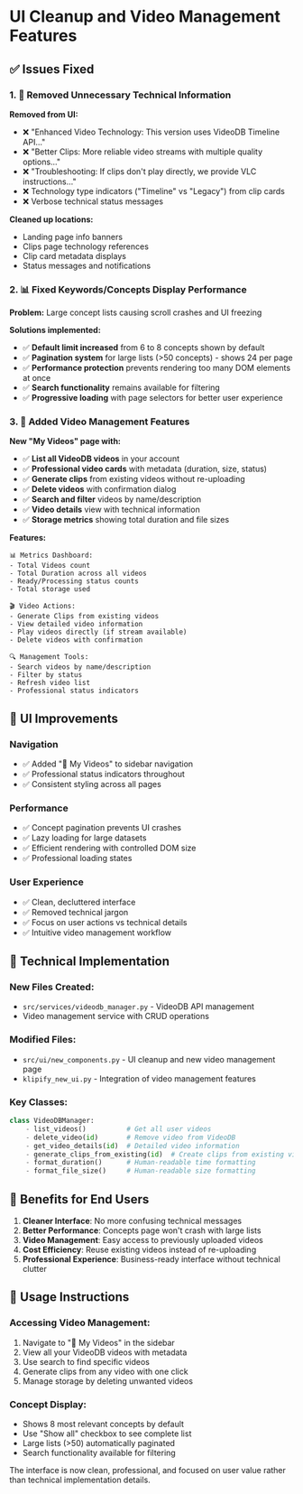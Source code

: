 # UI Cleanup and Video Management Features

## ✅ Issues Fixed

### 1. 🧹 Removed Unnecessary Technical Information

**Removed from UI:**
- ❌ "Enhanced Video Technology: This version uses VideoDB Timeline API..."
- ❌ "Better Clips: More reliable video streams with multiple quality options..."
- ❌ "Troubleshooting: If clips don't play directly, we provide VLC instructions..."
- ❌ Technology type indicators ("Timeline" vs "Legacy") from clip cards
- ❌ Verbose technical status messages

**Cleaned up locations:**
- Landing page info banners
- Clips page technology references
- Clip card metadata displays
- Status messages and notifications

### 2. 📊 Fixed Keywords/Concepts Display Performance

**Problem:** Large concept lists causing scroll crashes and UI freezing

**Solutions implemented:**
- ✅ **Default limit increased** from 6 to 8 concepts shown by default
- ✅ **Pagination system** for large lists (>50 concepts) - shows 24 per page
- ✅ **Performance protection** prevents rendering too many DOM elements at once
- ✅ **Search functionality** remains available for filtering
- ✅ **Progressive loading** with page selectors for better user experience

### 3. 📁 Added Video Management Features

**New "My Videos" page with:**
- ✅ **List all VideoDB videos** in your account
- ✅ **Professional video cards** with metadata (duration, size, status)
- ✅ **Generate clips** from existing videos without re-uploading
- ✅ **Delete videos** with confirmation dialog
- ✅ **Search and filter** videos by name/description
- ✅ **Video details** view with technical information
- ✅ **Storage metrics** showing total duration and file sizes

**Features:**
```
📊 Metrics Dashboard:
- Total Videos count
- Total Duration across all videos
- Ready/Processing status counts
- Total storage used

🎬 Video Actions:
- Generate Clips from existing videos
- View detailed video information
- Play videos directly (if stream available)
- Delete videos with confirmation

🔍 Management Tools:
- Search videos by name/description
- Filter by status
- Refresh video list
- Professional status indicators
```

## 🎨 UI Improvements

### Navigation
- ✅ Added "📁 My Videos" to sidebar navigation
- ✅ Professional status indicators throughout
- ✅ Consistent styling across all pages

### Performance
- ✅ Concept pagination prevents UI crashes
- ✅ Lazy loading for large datasets
- ✅ Efficient rendering with controlled DOM size
- ✅ Professional loading states

### User Experience
- ✅ Clean, decluttered interface
- ✅ Removed technical jargon
- ✅ Focus on user actions vs technical details
- ✅ Intuitive video management workflow

## 🔧 Technical Implementation

### New Files Created:
- `src/services/videodb_manager.py` - VideoDB API management
- Video management service with CRUD operations

### Modified Files:
- `src/ui/new_components.py` - UI cleanup and new video management page
- `klipify_new_ui.py` - Integration of video management features

### Key Classes:
```python
class VideoDBManager:
    - list_videos()          # Get all user videos
    - delete_video(id)       # Remove video from VideoDB
    - get_video_details(id)  # Detailed video information
    - generate_clips_from_existing(id)  # Create clips from existing video
    - format_duration()      # Human-readable time formatting
    - format_file_size()     # Human-readable size formatting
```

## 🚀 Benefits for End Users

1. **Cleaner Interface**: No more confusing technical messages
2. **Better Performance**: Concepts page won't crash with large lists
3. **Video Management**: Easy access to previously uploaded videos
4. **Cost Efficiency**: Reuse existing videos instead of re-uploading
5. **Professional Experience**: Business-ready interface without technical clutter

## 📝 Usage Instructions

### Accessing Video Management:
1. Navigate to "📁 My Videos" in the sidebar
2. View all your VideoDB videos with metadata
3. Use search to find specific videos
4. Generate clips from any video with one click
5. Manage storage by deleting unwanted videos

### Concept Display:
- Shows 8 most relevant concepts by default
- Use "Show all" checkbox to see complete list
- Large lists (>50) automatically paginated
- Search functionality available for filtering

The interface is now clean, professional, and focused on user value rather than technical implementation details.
